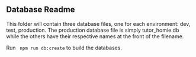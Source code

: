 ## Database Readme

This folder will contain three database files, one for each environment: dev, test, production. The production database file is simply tutor_homie.db while the others have their respective names at the front of the filename.

Run ``` npm run db:create``` to build the databases. 